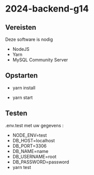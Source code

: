 ﻿# 2024-backend-g14

## Vereisten 

Deze software is nodig
- NodeJS
- Yarn
- MySQL Community Server

## Opstarten 

- yarn install


- yarn start

## Testen

.env.test met uw gegevens :

- NODE_ENV=test
- DB_HOST=localhost
- DB_PORT=3306
- DB_NAME=name
- DB_USERNAME=root
- DB_PASSWORD=password
- yarn test
